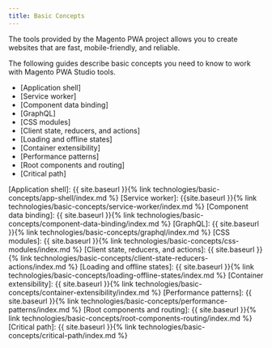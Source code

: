 ```yaml
---
title: Basic Concepts
---
```


The tools provided by the Magento PWA project allows you to create websites that are fast, mobile-friendly, and reliable.

The following guides describe basic concepts you need to know to work with Magento PWA Studio tools.

*  [Application shell]
*  [Service worker]
*  [Component data binding]
*  [GraphQL]
*  [CSS modules]
*  [Client state, reducers, and actions]
*  [Loading and offline states]
*  [Container extensibility]
*  [Performance patterns]
*  [Root components and routing]
*  [Critical path]

[Application shell]: {{ site.baseurl }}{% link technologies/basic-concepts/app-shell/index.md %}
[Service worker]: {{site.baseurl }}{% link technologies/basic-concepts/service-worker/index.md %}
[Component data binding]: {{ site.baseurl }}{% link technologies/basic-concepts/component-data-binding/index.md %}
[GraphQL]: {{ site.baseurl }}{% link technologies/basic-concepts/graphql/index.md %}
[CSS modules]: {{ site.baseurl }}{% link technologies/basic-concepts/css-modules/index.md %}
[Client state, reducers, and actions]: {{ site.baseurl }}{% link technologies/basic-concepts/client-state-reducers-actions/index.md %}
[Loading and offline states]: {{ site.baseurl }}{% link technologies/basic-concepts/loading-offline-states/index.md %}
[Container extensibility]: {{ site.baseurl }}{% link technologies/basic-concepts/container-extensibility/index.md %}
[Performance patterns]: {{ site.baseurl }}{% link technologies/basic-concepts/performance-patterns/index.md %}
[Root components and routing]: {{ site.baseurl }}{% link technologies/basic-concepts/root-components-routing/index.md %}
[Critical path]: {{ site.baseurl }}{% link technologies/basic-concepts/critical-path/index.md %}